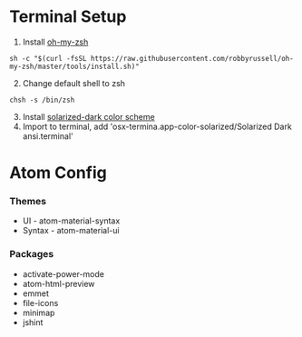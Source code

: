 # Terminal Setup

1. Install [oh-my-zsh](https://github.com/robbyrussell/oh-my-zsh)
```
sh -c "$(curl -fsSL https://raw.githubusercontent.com/robbyrussell/oh-my-zsh/master/tools/install.sh)"
```
2. Change default shell to zsh
```
chsh -s /bin/zsh
```
3. Install [solarized-dark color scheme](http://ethanschoonover.com/solarized)
4. Import to terminal, add 'osx-termina.app-color-solarized/Solarized Dark ansi.terminal'

# Atom Config
### Themes
* UI - atom-material-syntax
* Syntax - atom-material-ui

### Packages
* activate-power-mode
* atom-html-preview
* emmet
* file-icons
* minimap
* jshint
